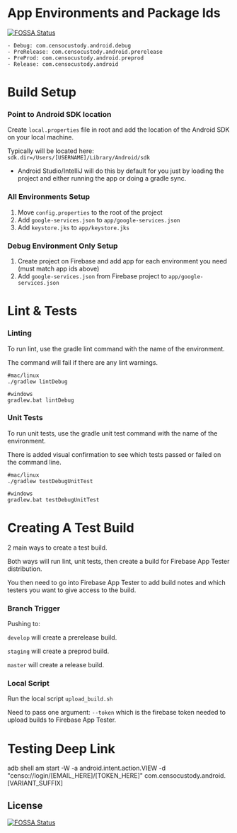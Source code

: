 # App Environments and Package Ids
[![FOSSA Status](https://app.fossa.com/api/projects/git%2Bgithub.com%2FCenso-Inc%2Fcenso-security-android.svg?type=shield)](https://app.fossa.com/projects/git%2Bgithub.com%2FCenso-Inc%2Fcenso-security-android?ref=badge_shield)

    - Debug: com.censocustody.android.debug
    - PreRelease: com.censocustody.android.prerelease
    - PreProd: com.censocustody.android.preprod
    - Release: com.censocustody.android

# Build Setup

### Point to Android SDK location

Create `local.properties` file in root and add the location
of the Android SDK on your local machine.

Typically will be located here: `sdk.dir=/Users/[USERNAME]/Library/Android/sdk`

* Android Studio/IntelliJ will do this by default for you just by loading
  the project and either running the app or doing a gradle sync.

### All Environments Setup

1. Move `config.properties` to the root of the project
2. Add `google-services.json` to `app/google-services.json`
3. Add `keystore.jks` to `app/keystore.jks`

### Debug Environment Only Setup

1. Create project on Firebase and add app for each environment you need (must match app ids above)
2. Add `google-services.json` from Firebase project to `app/google-services.json`

# Lint & Tests

### Linting

To run lint, use the gradle lint command with the name of the environment.

The command will fail if there are any lint warnings.

```
#mac/linux
./gradlew lintDebug

#windows
gradlew.bat lintDebug
```

### Unit Tests

To run unit tests, use the gradle unit test command with the name of the environment.

There is added visual confirmation to see which tests passed or failed on the command line.

```
#mac/linux
./gradlew testDebugUnitTest

#windows
gradlew.bat testDebugUnitTest
```

# Creating A Test Build

2 main ways to create a test build.

Both ways will run lint, unit tests, then create a build for Firebase App Tester distribution.

You then need to go into Firebase App Tester to add build notes and which testers you want to give access to the build.

### Branch Trigger

Pushing to:

`develop` will create a prerelease build.

`staging` will create a preprod build.

`master` will create a release build.

### Local Script

Run the local script `upload_build.sh`

Need to pass one argument: `--token` which is the firebase token needed to upload builds to Firebase App Tester.


# Testing Deep Link

adb shell am start -W -a android.intent.action.VIEW -d "censo://login/[EMAIL_HERE]/[TOKEN_HERE]" com.censocustody.android.[VARIANT_SUFFIX]


## License
[![FOSSA Status](https://app.fossa.com/api/projects/git%2Bgithub.com%2FCenso-Inc%2Fcenso-security-android.svg?type=large)](https://app.fossa.com/projects/git%2Bgithub.com%2FCenso-Inc%2Fcenso-security-android?ref=badge_large)